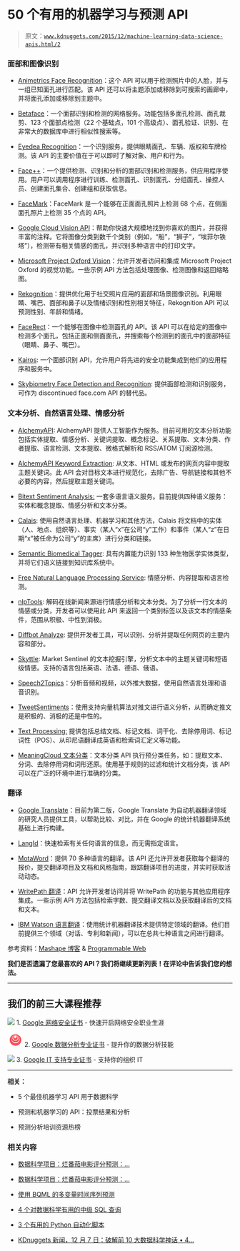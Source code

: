 # 50 个有用的机器学习与预测 API

> 原文：[`www.kdnuggets.com/2015/12/machine-learning-data-science-apis.html/2`](https://www.kdnuggets.com/2015/12/machine-learning-data-science-apis.html/2)

### 面部和图像识别

+   [Animetrics Face Recognition](http://www.programmableweb.com/api/animetrics-face-recognition)：这个 API 可以用于检测照片中的人脸，并与一组已知面孔进行匹配。该 API 还可以将主题添加或移除到可搜索的画廊中，并将面孔添加或移除到主题中。

+   [Betaface](http://www.programmableweb.com/api/betaface)：一个面部识别和检测的网络服务。功能包括多面孔检测、面孔裁剪、123 个面部点检测（22 个基础点，101 个高级点）、面孔验证、识别、在非常大的数据库中进行相似性搜索等。

+   [Eyedea Recognition](http://www.programmableweb.com/api/eyedea-recognition)：一个识别服务，提供眼睛面孔、车辆、版权和车牌检测。该 API 的主要价值在于可以即时了解对象、用户和行为。

+   [Face++](http://www.programmableweb.com/api/face)：一个提供检测、识别和分析的面部识别和检测服务，供应用程序使用。用户可以调用程序进行训练、检测面孔、识别面孔、分组面孔、操控人员、创建面孔集合、创建组和获取信息。

+   [FaceMark](http://www.programmableweb.com/api/apicloud.me-facemark)：FaceMark 是一个能够在正面面孔照片上检测 68 个点，在侧面面孔照片上检测 35 个点的 API。

+   [Google Cloud Vision API](http://googlecloudplatform.blogspot.sg/2015/12/Google-Cloud-Vision-API-changes-the-way-applications-understand-images.html)：帮助你快速大规模地找到你喜欢的图片，并获得丰富的注释。它将图像分类到数千个类别（例如，“船”，“狮子”，“埃菲尔铁塔”），检测带有相关情感的面孔，并识别多种语言中的打印文字。

+   [Microsoft Project Oxford Vision](http://www.programmableweb.com/api/microsoft-project-oxford-vision "Microsoft Project Oxford Vision")：允许开发者访问和集成 Microsoft Project Oxford 的视觉功能。一些示例 API 方法包括处理图像、检测图像和返回缩略图。

+   [Rekognition](http://www.programmableweb.com/api/rekognition)：提供优化用于社交照片应用的面部和场景图像识别。利用眼睛、嘴巴、面部和鼻子以及情绪识别和性别相关特征，Rekognition API 可以预测性别、年龄和情绪。

+   [FaceRect](http://www.programmableweb.com/api/skybiometry-face-detection-and-recognition)：一个能够在图像中检测面孔的 API。该 API 可以在给定的图像中检测多个面孔，包括正面和侧面面孔，并搜索每个检测到的面孔中的面部特征（眼睛、鼻子、嘴巴）。

+   [Kairos](http://www.programmableweb.com/api/kairos-facial-recognition): 一个面部识别 API，允许用户将先进的安全功能集成到他们的应用程序和服务中。

+   [Skybiometry Face Detection and Recognition](http://www.programmableweb.com/api/skybiometry-face-detection-and-recognition): 提供面部检测和识别服务，可作为 discontinued face.com API 的替代品。

### 文本分析、自然语言处理、情感分析

+   [AlchemyAPI](http://www.programmableweb.com/api/alchemyapi): AlchemyAPI 提供人工智能作为服务。目前可用的文本分析功能包括实体提取、情感分析、关键词提取、概念标记、关系提取、文本分类、作者提取、语言检测、文本提取、微格式解析和 RSS/ATOM 订阅源检测。

+   [AlchemyAPI Keyword Extraction](http://www.programmableweb.com/api/alchemyapi-keyword-extraction): 从文本、HTML 或发布的网页内容中提取主题关键词。此 API 会对目标文本进行规范化，去除广告、导航链接和其他不必要的内容，然后提取主题关键词。

+   [Bitext Sentiment Analysis:](http://www.programmableweb.com/api/bitext) 一套多语言语义服务。目前提供四种语义服务：实体和概念提取、情感分析和文本分类。

+   [Calais](http://www.programmableweb.com/api/calais): 使用自然语言处理、机器学习和其他方法，Calais 将文档中的实体（人、地点、组织等）、事实（某人“x”在公司“y”工作）和事件（某人“z”在日期“x”被任命为公司“y”的主席）进行分类和链接。

+   [Semantic Biomedical Tagger](http://docs.s4.ontotext.com/display/S4docs/Semantic+Biomedical+Tagger): 具有内置能力识别 133 种生物医学实体类型，并将它们语义链接到知识库系统中。

+   [Free Natural Language Processing Service](https://market.mashape.com/loudelement/free-natural-language-processing-service#!documentation): 情感分析、内容提取和语言检测。

+   [nlpTools](http://www.programmableweb.com/api/nlp-tools): 解码在线新闻来源进行情感分析和文本分类。为了分析一行文本的情感或分类，开发者可以使用此 API 来返回一个类别标签以及该文本的情感条件，范围从积极、中性到消极。

+   [Diffbot Analyze](http://www.programmableweb.com/api/diffbot-analyze): 提供开发者工具，可以识别、分析并提取任何网页的主要内容和部分。

+   [Skyttle](http://www.programmableweb.com/api/skyttle): Market Sentinel 的文本挖掘引擎，分析文本中的主题关键词和短语级情感。支持的语言包括英语、法语、德语、俄语。

+   [Speech2Topics](http://www.programmableweb.com/api/yactraq-speech2topics)：分析音频和视频，以外推大数据，使用自然语言处理和语音识别。

+   [TweetSentiments](http://www.programmableweb.com/api/tweetsentiments)：使用支持向量机算法对推文进行语义分析，从而确定推文是积极的、消极的还是中性的。

+   [Text Processing:](http://www.programmableweb.com/api/fasilkom-text-processing) 提供包括总结文档、标记文档、词干化、去除停用词、标记词性（POS）、从印尼语翻译成英语和检索词汇定义等功能。

+   [MeaningCloud 文本分类](http://www.programmableweb.com/api/meaningcloud-text-classification)：文本分类 API 执行预分类任务，如：提取文本、分词、去除停用词和词形还原。使用基于规则的过滤和统计文档分类，该 API 可以在广泛的环境中进行准确的分类。

### 翻译

+   [Google Translate](http://www.programmableweb.com/api/google-translate)：目前为第二版，Google Translate 为自动机器翻译领域的研究人员提供工具，以帮助比较、对比，并在 Google 的统计机器翻译系统基础上进行构建。

+   [LangId](http://www.programmableweb.com/api/langid)：快速检索有关任何语言的信息，而无需指定语言。

+   [MotaWord](http://www.programmableweb.com/api/motaword)：提供 70 多种语言的翻译。该 API 还允许开发者获取每个翻译的报价，提交翻译项目及文档和风格指南，跟踪翻译项目的进度，并实时获取活动动态。

+   [WritePath 翻译](http://www.programmableweb.com/api/writepath-translation)：API 允许开发者访问并将 WritePath 的功能与其他应用程序集成。一些示例 API 方法包括检索字数、提交翻译文档以及获取翻译后的文档和文本。

+   [IBM Watson 语言翻译](http://www.programmableweb.com/api/ibm-watson-language-translation)：使用统计机器翻译技术提供特定领域的翻译。他们目前提供三个领域（对话、专利和新闻），可以在总共七种语言之间进行翻译。

参考资料：[Mashape 博客](http://blog.mashape.com/list-of-20-sentiment-analysis-apis/) & [Programmable Web](http://www.programmableweb.com/news/top-10-machine-learning-apis-att-speech-ibm-watson-google-prediction/analysis/2015/08/03)

**我们是否遗漏了您最喜欢的 API？我们将继续更新列表！在评论中告诉我们您的想法。**

* * *

## 我们的前三大课程推荐

![](img/0244c01ba9267c002ef39d4907e0b8fb.png) 1\. [Google 网络安全证书](https://www.kdnuggets.com/google-cybersecurity) - 快速开启网络安全职业生涯

![](img/e225c49c3c91745821c8c0368bf04711.png) 2\. [Google 数据分析专业证书](https://www.kdnuggets.com/google-data-analytics) - 提升你的数据分析技能

![](img/0244c01ba9267c002ef39d4907e0b8fb.png) 3\. [Google IT 支持专业证书](https://www.kdnuggets.com/google-itsupport) - 支持你的组织 IT

* * *

**相关：**

+   5 个最佳机器学习 API 用于数据科学

+   预测和机器学习的 API：投票结果和分析

+   预测分析培训资源热榜

### 相关内容

+   [数据科学项目：烂番茄电影评分预测：…](https://www.kdnuggets.com/2023/06/data-science-project-rotten-tomatoes-movie-rating-prediction-first-approach.html)

+   [数据科学项目：烂番茄电影评分预测：…](https://www.kdnuggets.com/2023/07/data-science-project-rotten-tomatoes-movie-rating-prediction-second-approach.html)

+   [使用 BQML 的多变量时间序列预测](https://www.kdnuggets.com/2023/07/multivariate-timeseries-prediction-bqml.html)

+   [4 个对数据科学有用的中级 SQL 查询](https://www.kdnuggets.com/2022/12/4-useful-intermediate-sql-queries-data-science.html)

+   [3 个有用的 Python 自动化脚本](https://www.kdnuggets.com/2022/11/3-useful-python-automation-scripts.html)

+   [KDnuggets 新闻，12 月 7 日：破解前 10 大数据科学神话 • 4…](https://www.kdnuggets.com/2022/n47.html)
